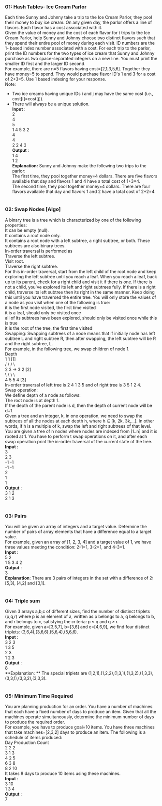 ### 01: Hash Tables- Ice Cream Parlor
Each time Sunny and Johnny take a trip to the Ice Cream Parlor, they pool their money to buy ice cream. On any given day, the parlor offers a line of flavors. Each flavor has a cost associated with it. </br>
Given the value of money and the cost of each flavor for t trips to the Ice Cream Parlor, help Sunny and Johnny choose two distinct flavors such that they spend their entire pool of money during each visit. ID numbers are the 1- based index number associated with a cost. For each trip to the parlor, print the ID numbers for the two types of ice cream that Sunny and Johnny purchase as two space-separated integers on a new line. You must print the smaller ID first and the larger ID second. </br>
For example, there are n=5 flavors having cost=[2,1,3,5,6]. Together they have money=5 to spend. They would purchase flavor ID's 1 and 3 for a cost of 2+3=5. Use 1 based indexing for your response. </br>
Note: </br>
- Two ice creams having unique IDs i and j may have the same cost (i.e., cost[i]=cost[j]). </br>
- There will always be a unique solution. </br>
**Input** : </br>
2 </br>
4 </br>
5 </br>
1 4 5 3 2 </br>
4 </br>
4 </br>
2 2 4 3 </br>
**Output** : </br>
1 4 </br>
1 2 </br>
**Explanation:** 
Sunny and Johnny make the following two trips to the parlor: </br>
The first time, they pool together money=4 dollars. There are five flavors available that day and flavors 1 and 4 have a total cost of 1+3=4. </br>
The second time, they pool together money=4 dollars. There are four flavors available that day and flavors 1 and 2 have a total cost of 2+2=4. </br></br>

### 02: Swap Nodes [Algo]
A binary tree is a tree which is characterized by one of the following properties: </br>
It can be empty (null). </br>
It contains a root node only. </br>
It contains a root node with a left subtree, a right subtree, or both. These subtrees are also binary trees. </br>
In-order traversal is performed as </br>
Traverse the left subtree. </br>
Visit root. </br>
Traverse the right subtree. </br>
For this in-order traversal, start from the left child of the root node and keep exploring the left subtree until you reach a leaf. When you reach a leaf, back up to its parent, check for a right child and visit it if there is one. If there is not a child, you've explored its left and right subtrees fully. If there is a right child, traverse its left subtree then its right in the same manner. Keep doing this until you have traversed the entire tree. You will only store the values of a node as you visit when one of the following is true: </br>
it is the first node visited, the first time visited </br>
it is a leaf, should only be visited once </br>
all of its subtrees have been explored, should only be visited once while this is true </br>
it is the root of the tree, the first time visited </br>
Swapping: Swapping subtrees of a node means that if initially node has left subtree L and right subtree R, then after swapping, the left subtree will be R and the right subtree, L. </br>
For example, in the following tree, we swap children of node 1. </br>
                                Depth </br>
    1               1            [1] </br>
   / \             / \ </br>
  2   3     ->    3   2          [2] </br>
   \   \           \   \ </br>
    4   5           5   4        [3] </br>
In-order traversal of left tree is 2 4 1 3 5 and of right tree is 3 5 1 2 4. </br>
Swap operation: </br>
We define depth of a node as follows: </br>
The root node is at depth 1. </br>
If the depth of the parent node is d, then the depth of current node will be d+1. </br>
Given a tree and an integer, k, in one operation, we need to swap the subtrees of all the nodes at each depth h, where h ∈ [k, 2k, 3k,...]. In other words, if h is a multiple of k, swap the left and right subtrees of that level. </br>
You are given a tree of n nodes where nodes are indexed from [1..n] and it is rooted at 1. You have to perform t swap operations on it, and after each swap operation print the in-order traversal of the current state of the tree. </br>
**Input** : </br>
3 </br>
2 3 </br>
-1 -1 </br>
-1 -1 </br>
2 </br>
1 </br>
1 </br>
**Output** : </br>
3 1 2 </br>
2 1 3 </br></br>

### 03: Pairs
You will be given an array of integers and a target value. Determine the number of pairs of array elements that have a difference equal to a target value. </br>
For example, given an array of [1, 2, 3, 4] and a target value of 1, we have three values meeting the condition: 2-1=1, 3-2=1, and 4-3=1. </br>
**Input** : </br>
5 2 </br>
1 5 3 4 2 </br>
**Output** : </br>
3 </br>
**Explanation:** There are 3 pairs of integers in the set with a difference of 2: [5,3], [4,2] and [3,1]. </br></br>


### 04: Triple sum
Given 3 arrays a,b,c of different sizes, find the number of distinct triplets (p,q,r) where p is an element of a, written as p belongs to a, q belongs to b, and r belongs to c, satisfying the criteria: p ≤ q and q ≥ r. </br>
For example, given a=[3,5,7], b=[3,6] and c=[4,6,9], we find four distinct triplets: (3,6,4),(3,6,6),(5,6,4),(5,6,6). </br>
**Input** : </br>
3 2 3 </br>
1 3 5 </br>
2 3 </br>
1 2 3 </br>
**Output** : </br>
8 </br>
**Explanation: ** The special triplets are (1,2,1),(1,2,2),(1,3,1),(1,3,2),(1,3,3),(3,3,1),(3,3,2),(3,3,3). </br></br>

### 05: Minimum Time Required
You are planning production for an order. You have a number of machines that each have a fixed number of days to produce an item. Given that all the machines operate simultaneously, determine the minimum number of days to produce the required order. </br>
For example, you have to produce goal=10 items. You have three machines that take machines=[2,3,2] days to produce an item. The following is a schedule of items produced: </br>
Day Production  Count </br>
2   2               2 </br>
3   1               3 </br>
4   2               5 </br>
6   3               8 </br>
8   2              10 </br>
It takes 8 days to produce 10 items using these machines. </br>
**Input** : </br>
3 10 </br>
1 3 4 </br>
**Output** : </br>
7 </br></br>
